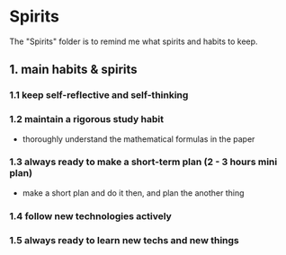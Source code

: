# Spirits

The "Spirits" folder is to remind me what spirits and habits to keep.

## 1. main habits & spirits

### 1.1 keep self-reflective and self-thinking



### 1.2 maintain a rigorous study habit

- thoroughly understand the mathematical formulas in the paper

### 1.3 always ready to make a short-term plan (2 - 3 hours mini plan)

- make a short plan and do it then, and plan the another thing

### 1.4 follow new technologies actively


### 1.5 always ready to learn new techs and new things